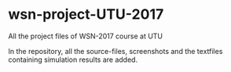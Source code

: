 # wsn-project-UTU-2017
All the project files of WSN-2017 course at UTU

In the repository, all the source-files, screenshots and the textfiles containing simulation results are added. 
